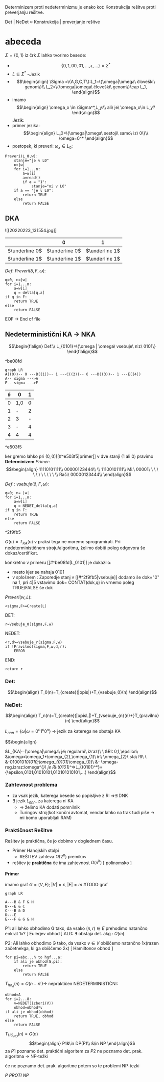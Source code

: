 Determinizem proti nedeterminizmu je enako kot:
Konstrukcija rešitve proti preverjanju rešitve.

Det | NeDet $\approx$ Konstrukcija | preverjanje rešitve

# abeceda
$\Sigma = \{0,1\}$
iz črk $\Sigma$ lahko tvorimo besede:
- $$\{0,1,00,01,...,\epsilon,...\}=\Sigma^*$$
- $L\subseteq \Sigma^*$ -Jezik
- $$\begin{align}
\Sigma =\{A,G,C,T\}:L_1=\{\omega|\omega\ človeški\ genom\}\\
L_2=\{\omega|\omega\ človeški\ genom\}\cap L_1,
\end{align}$$
- imamo $$\begin{align}
\omega_x \in \Sigma^*,L_y:\\
ali\ je\ \omega_x\in L_y?
\end{align}$$
Jezik:
- primer jezika:
$$\begin{align}
L_0=\{\omega|\omega\ sestoji\ samo\ iz\ 0\}\\
\omega=0^*
\end{align}$$
- postopek, ki preveri: $\omega_x\in L_0:$
```
Preveri(L_0,w):
	stanje="je v L0"
	n=|w|
	for i=1...n:
		a=w[i]
		a=read()
		if a = "1":
			stanje="ni v L0"
	if a == "je v L0":
		return TRUE
	else
		return FALSE
```
## DKA

![[20220223_131554.jpg]]

|                | 0              | 1              |
| -------------- | -------------- | -------------- |
| $\underline 0$ | $\underline 0$ | $\underline 1$ |
| $\underline 1$ | $\underline 1$ | $\underline 1$ |
$Def: \ Preveri(\delta,F,\omega):$
```
q=0, n=|w|
for i=1...n:
	a=w[i]
	q = delta[q,a]
if q in F:
	return TRUE
else
	return FALSE
```
EOF -> End of file


## Nedeterministični KA -> NKA
$$\begin{flalign}
Def:\\
L_{0101}=\{\omega | \omega\ vsebuje\ niz\ 0101\}
\end{flalign}$$

^be08fd

```mermaid
graph LR
A((0))-- 0 ---B((1))-- 1 ---C((2))-- 0 ---D((3))-- 1 ---E((4))
A-- sigma --->A
E-- sigma --->E
```

|  $\delta$   | 0   | 1   |
| --- | --- | --- |
| 0   | 1,0 | 0   |
| 1   | -   | 2   |
| 2   | 3   | -   |
| 3   | -   | 4   |
| 4   | 4   | 4   |

^e503f5

ker gremo lahko pri $(0,0)$[[#^e503f5|primer]] v dve stanji (1 ali 0) pravimo **Determinizem**
$Primer:$
$$\begin{align}
11110101111\\
00000123444\\
\\
11100101111\\
Mi:\  00001\ \ \ \ \ \ \ \ \ \ \ \ \\
Rač:\ 00000123444\\
\end{align}$$

$Def:vsebuje(\delta,F,\omega):$
```
q=0; n= |w|
for i=1...n:
	a=w[i]
	q = NEDET_delta[q,a]
if q in F:
	return TRUE
else
	return FALSE
```

^2f9fb5

$O(n)=T_{KA}(n)$
v praksi tega ne moremo sprogramirati.
Pri nedeterminističnem stroju/algoritmu, želimo dobiti poleg odgovora še dokaz/certifikat.

konkretno v primeru [[#^be08fd|L_0101]]  je dokazilo:
- mesto kjer se nahaja 0101
- v splošnem : Zaporedje stanj
v [[#^2f9fb5|vsebuje]] dodamo še dok="0" na 1, pri 4|5 vstavimo dok= CONTAT(dok,q) in vrnemo poleg TRUE/FALSE še dok

$Preveri(w,L):$
```
<sigma,F>=Create(L)
```
DET:
```
r=Vsebuje_0(sigma,F,w)
```
NEDET:
```
<r,d>=Vsebuje_r(sigma,F,w)
if !Pravilno(sigma,F,w,d,r):
	ERROR
```
END:
```
return r
```
### Det:
$$\begin{align}
T_0(n)=T_{create}(|opis|)+T_{vsebuje_0}(n)
\end{align}$$

### NeDet:
$$\begin{align}
T_n(n)=T_{create}(|opisL|)+T_{vsebuje_{n}(n)+}T_{pravilno}(n)
\end{align}$$


$L_{nnn}=\{\omega|\omega=0^n1^n0^n\}$ -> jezik za katerega ne obstaja KA


$$\begin{align}

&L_{KA}=\{\omega|\omega\ je\ regularni\ izraz\}\\
\\
&RI: 0,1,\epsilon\\
&\omega=\omega_1*\omega_{2},\omega_{1}\ in\ \omega_{2}\ sta\ RI\\
\\
&-010010*101010;\omega_{0101}*\omega_{0}\\
&- \omega-reg.izraz:\omega^{*}\ je RI:(0101)^*=>L_{(0101)^*}=\{\epsilon,0101,01010101,010101010101,...\}
\end{align}$$
### Zahtevnost problema 
- za vsak jezik, katerega besede so popisljive z RI =>$\exists$ DNK
- $\exists$ jezik $L_{nnn}$, za katerega ni KA
	- => želimo KA dodati pomnilnik
	- Turingov stroj(kot končni avtomat, vendar lahko na trak tudi piše -> mi bomo uporabljali RAM)
### Praktičnost Rešitve
Rešitev je praktična, če jo dobimo v doglednem času.
- Primer Hanojskih stolpi
	- REŠITEV zahteva $O(2^n)$ premikov
- rešitev je **praktična** če ima zahtevnost $O(n^k)$ \[ polinomsko \]

#### Primer
imamo graf $G=(V,E);\ |V|=n,|E|=m$
#TODO graf
```mermaid
graph LR

A---B & F & H
B---E & C
C---B & D
D---E
E---F & G & H
```
P1: ali lahko obhodimo G tako, da vsako $(n,r)\in E$ prehodimo natančno enkrat 1x?
\[  Eulerjev obhod \]
ALG: $\exists$ obstaja det. akg : $O(m)$

P2:
Ali lahko obhodimo G tako, da vsako $v\in V$ obiščemo natančno 1x(razen začetnekga, ki ga obiščemo 2x)
\[ Hamiltonov obhod \]
```
for pi=abc...h to hgf...a:
	if ali je obhod(G,pi):
		return TRUE
	else
		return FALSE
```
$T_{ho_{d}}(n)= O(n-n!)$-> nepraktičen
NEDETERMINISTIČNI:
```
obhod=A
for i=2...8:
	v=NEDET(izberi(V))
	obhod=obhod*v
if ali je obhod(obhod)
	return TRUE, obhod
else
	return FALSE
```
$T_{HO_{ND}}(n)=O(n)$
$$\begin{align}
P1&\in DP(P)\\
&\in NP
\end{align}$$
za $P1$ poznamo det. praktični algoritem
za $P2$ ne poznamo det. prak. algoritma -> NP-težki

če ne poznamo det. prak. algoritme potem so te problemi NP-tezki

$P\ PROTI\ NP$
